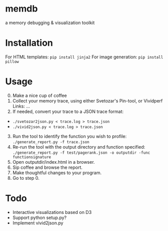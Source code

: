 memdb
=====

a memory debugging &amp; visualization toolkit

Installation
=====
For HTML templates: `pip install jinja2`
For image generation: `pip install pillow`

Usage
=====
0. Make a nice cup of coffee
1. Collect your memory trace, using either Svetozar's Pin-tool, or Vividperf
	Links: ...
2. If needed, convert your trace to a JSON trace format:
 * `./svetozar2json.py < trace.log > trace.json`
 * `./vivid2json.py < trace.log > trace.json`
3. Run the tool to identify the function you wish to profile: `./generate_report.py -f trace.json`
4. Re-run the tool with the output directory and function specified: `./generate_report.py -f test/pagerank.json -o outputdir -func functionsignature`
5. Open outputdir/index.html in a browser.
6. Sip coffee and browse the report.
7. Make thoughtful changes to your program.
8. Go to step 0.

Todo
====
 * Interactive visualizations based on D3
 * Support python setup.py?
 * Implement vivid2json.py